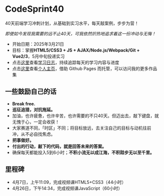 # CodeSprint40
40天前端学习冲刺计划，从基础到实习水平，每天敲案例，步步为营！

*即使如今发现我需要的远不止40天，可我依然炽热地追求着这一份冲动与无悔！*

- 开始日期：2025年3月21日
- 目标：掌握**HTML5/CSS3 + JS + AJAX/Node.js/Webpack/Git + Vue2/3**，5月中旬投递实习
- 点击[这里](StudyDiary.md)查看[学习日志](StudyDiary.md)，持续追踪每天的学习内容与进度
- 点击[这里](https://stellerainn.github.io/CodeSprint40/)查看[个人主页](https://stellerainn.github.io/CodeSprint40/)，借助 Github Pages 而托管，可以访问我的更多作品集

## 一些鼓励自己的话
- **Break free.**
- **巡征追猎，对抗拖延。**
- 加油，也许疲惫，也许辛苦，也许需要的不只40天。但迈出去，敲下键盘，就无愧于心，一定会收获！
- 大家赛道不同，「时区」不同；将目标放远，去关注自己的目标与动机往前冲，从不必自找焦虑。
- **把事做好。**
- **付出的行动，敲下的代码，就是回答未来的答案。**
- 确保每天都能投入5到6小时；**不积小流无以成江海，不积跬步无以至千里。**

## 里程碑
- 4月7日，上午11:09，完成视频课HTML5+CSS3（44小时）
- 4月26日，下午14:34，完成视频课JavaScript（60小时）
